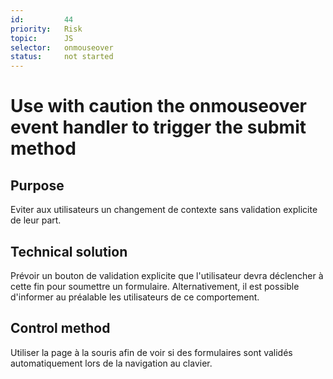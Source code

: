 ```yaml
---
id:         44
priority:   Risk
topic:      JS
selector:   onmouseover
status:     not started
---
```


# Use with caution the onmouseover event handler to trigger the submit method

## Purpose

Eviter aux utilisateurs un changement de contexte sans validation explicite de leur part.

## Technical solution

Prévoir un bouton de validation explicite que l'utilisateur devra déclencher à cette fin pour soumettre un formulaire. Alternativement, il est possible d'informer au préalable les utilisateurs de ce comportement.

## Control method

Utiliser la page à la souris afin de voir si des formulaires sont validés automatiquement lors de la navigation au clavier.